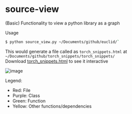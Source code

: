 # source-view
(Basic) Functionality to view a python library as a graph 

Usage

```bash
$ python source_view.py ~/Documents/github/euclid/`
```
This would generate a file called as `torch_snippets.html` at `~/Documents/github/torch_snippets/torch_snippets/`  
Download [torch_snippets.html](torch_snippets.html) to see it interactive

![image](https://user-images.githubusercontent.com/3656100/143021113-ab6c40e6-7d48-4045-9a72-3f3612ab37a4.png)

Legend:
  * Red: File
  * Purple: Class
  * Green: Function
  * Yellow: Other functions/dependencies
